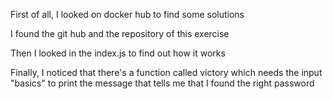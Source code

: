 First of all, I looked on docker hub to find some solutions

I found the git hub and the repository of this exercise

Then I looked in the index.js to find out how it works

Finally, I noticed that there's a function called victory which needs the input "basics" to print the message that tells me that I found the right password
